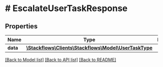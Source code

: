 # # EscalateUserTaskResponse

## Properties

Name | Type | Description | Notes
------------ | ------------- | ------------- | -------------
**data** | [**\Stackflows\Clients\Stackflows\Model\UserTaskType**](UserTaskType.md) |  | [optional]

[[Back to Model list]](../../README.md#models) [[Back to API list]](../../README.md#endpoints) [[Back to README]](../../README.md)
